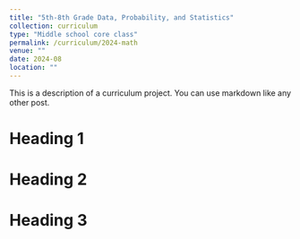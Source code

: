 ```yaml
---
title: "5th-8th Grade Data, Probability, and Statistics"
collection: curriculum
type: "Middle school core class"
permalink: /curriculum/2024-math
venue: ""
date: 2024-08
location: ""
---
```


This is a description of a curriculum project. You can use markdown like any other post.

Heading 1
======

Heading 2
======

Heading 3
======

